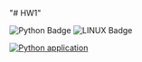 "# HW1" 


<img src="https://img.shields.io/badge/Python-3776AB?style=for-the-badge&logo=python&logoColor=white" alt="Python Badge"/>
<img src="https://img.shields.io/badge/Linux-FCC624?style=for-the-badge&logo=linux&logoColor=black" alt="LINUX Badge"/>

[![Python application](https://github.com/SoftwareEngineeringNCSU101/HW1/actions/workflows/python-test.yml/badge.svg)](https://github.com/SoftwareEngineeringNCSU101/HW1/actions/workflows/python-test.yml)
